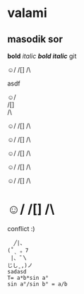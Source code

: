 # valami
## masodik sor
**bold**
*italic*
***bold italic***
git 

☺/
/[]
/\

asdf

 
☺/                   
/[]     
/\      

☺/
/[]
/\

☺/
/[]
/\

☺/
/[]
/\

☺/
/[]
/\

☺/
/[]
/\

☺/
/[]
/\
=======
conflict :)

      ╱|、
    (˚ˎ 。7  
     |、˜〵          
    じしˍ,)ノ
    sadasd
    T= a*b*sin a°
    sin a°/sin b° = a/b